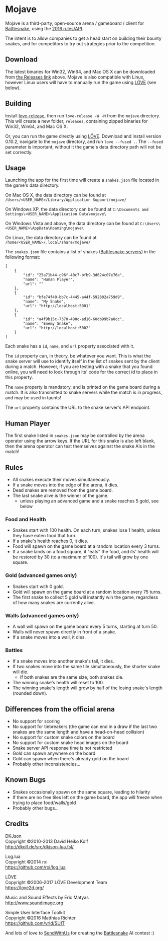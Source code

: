 # Mojave

Mojave is a third-party, open-source arena / gameboard / client for [Battlesnake](https://www.battlesnake.io/), using the [2016 rules/API](http://web.archive.org/web/20160817172025/http://www.battlesnake.io/readme).

The intent is to allow companies to get a head start on building their bounty snakes, and for competitors to try out strategies prior to the competition.

## Download

The latest binaries for Win32, Win64, and Mac OS X can be downloaded from [the Releases link](https://github.com/smallsco/mojave/releases) above.
Mojave is also compatible with Linux, however Linux users will have to manually run the game using [LÖVE](http://www.love2d.org) (see below).

## Building

Install [love-release](https://github.com/MisterDA/love-release), then run `love-release -W -M` from the `mojave` directory. This will create a new folder, `releases`, containing zipped binaries for Win32, Win64, and Mac OS X.

Or, you can run the game directly using [LÖVE](http://www.love2d.org). Download and install version 0.10.2, navigate to the `mojave` directory, and run `love --fused .`. The `--fused` parameter is important, without it the game's data directory path will not be set correctly.

## Usage

Launching the app for the first time will create a `snakes.json` file located in the game's data directory.

On Mac OS X, the data directory can be found at `/Users/<USER_NAME>/Library/Application Support/mojave/`

On Windows XP, the data directory can be found at `C:\Documents and Settings\<USER_NAME>\Application Data\mojave\`

On Windows Vista and above, the data directory can be found at `C:\Users\<USER_NAME>\AppData\Roaming\mojave\`

On Linux, the data directory can be found at `/home/<USER_NAME>/.local/share/mojave/`

The `snakes.json` file contains a list of snakes ([Battlesnake servers](https://github.com/sendwithus/battlesnake-python)) in the following format:

```
[
    {
        "id": "25a71b44-c96f-40c7-bfb9-3d624c07e76e",
        "name": "Human Player",
        "url": ""
    },
    {
        "id": "bfe74f40-bb7c-4445-a44f-592802a759d9",
        "name": "My Snake",
        "url": "http://localhost:5001"
    },
    {
        "id": "a4f9b15c-7370-488c-ad16-60db99b7a8cc",
        "name": "Enemy Snake",
        "url": "http://localhost:5002"
    }
]
```

Each snake has a `id`, `name`, and `url` property associated with it.

The `id` property can, in theory, be whatever you want. This is what the snake server will use to identify itself in the list of snakes sent by the client during a match. However, if you are testing with a snake that you found online, you will need to look through its' code for the correct id to place in this property.

The `name` property is mandatory, and is printed on the game board during a match. It is also transmitted to snake servers while the match is in progress, and may be used in taunts!

The `url` property contains the URL to the snake server's API endpoint.


## Human Player

The first snake listed in `snakes.json` may be controlled by the arena operator using the arrow keys. If the URL for this snake is also left blank, then the arena operator can test themselves against the snake AIs in the match!


## Rules

* All snakes execute their moves simultaneously.
* If a snake moves into the edge of the arena, it dies.
* Dead snakes are removed from the game board.
* The last snake alive is the winner of the game.
	* unless playing an advanced game and a snake reaches 5 gold, see below

### Food and Health
* Snakes start with 100 health. On each turn, snakes lose 1 health, unless they have eaten food that turn.
* If a snake's health reaches 0, it dies.
* Food will spawn on the game board at a random location every 3 turns.
* If a snake lands on a food square, it "eats" the food, and its' health will be restored by 30 (to a maximum of 100). It's tail will grow by one square.

### Gold (advanced games only)
* Snakes start with 0 gold.
* Gold will spawn on the game board at a random location every 75 turns.
* The first snake to collect 5 gold will instantly win the game, regardless of how many snakes are currently alive.

### Walls (advanced games only)
* A wall will spawn on the game board every 5 turns, starting at turn 50.
* Walls will never spawn directly in front of a snake.
* If a snake moves into a wall, it dies.

### Battles
* If a snake moves into another snake's tail, it dies.
* If two snakes move into the same tile simultaneously, the shorter snake will die.
	* If both snakes are the same size, both snakes die.
* The winning snake's health will reset to 100.
* The winning snake's length will grow by half of the losing snake's length (rounded down).


## Differences from the official arena
* No support for scoring
* No support for tiebreakers (the game can end in a draw if the last two snakes are the same length and have a head-on-head collision)
* No support for custom snake colors on the board
* No support for custom snake head images on the board
* Snake server API response time is not restricted
* Gold can spawn anywhere on the board
* Gold can spawn when there's already gold on the board
* Probably other inconsistencies...

## Known Bugs
* Snakes occasionally spawn on the same square, leading to hilarity
* If there are no free tiles left on the game board, the app will freeze when trying to place food/walls/gold
* Probably other bugs...

## Credits

DKJson  
Copyright ©2010-2013 David Heiko Kolf  
http://dkolf.de/src/dkjson-lua.fsl/

Log.lua  
Copyright ©2014 rxi  
https://github.com/rxi/log.lua

LÖVE  
Copyright ©2006-2017 LÖVE Development Team  
https://love2d.org/

Music and Sound Effects by Eric Matyas  
http://www.soundimage.org

Simple User Interface Toolkit  
Copyright ©2016 Matthias Richter  
https://github.com/vrld/SUIT

And lots of love to [SendWithUs](http://www.sendwithus.com) for creating the [Battlesnake](http://www.battlesnake.io) AI contest :)
